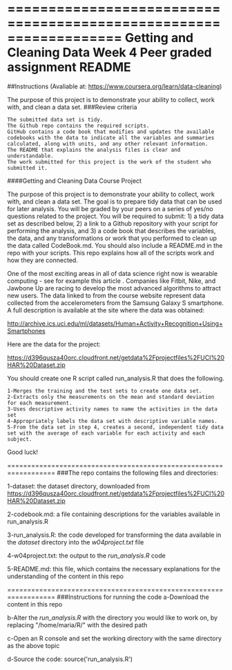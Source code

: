 ==================================================================
Getting and Cleaning Data
Week 4
Peer graded assignment
README
==================================================================
##Instructions 
(Avaliable at: https://www.coursera.org/learn/data-cleaning)

The purpose of this project is to demonstrate your ability to collect, work with, and clean a data set.
###Review criteria

    The submitted data set is tidy.
    The Github repo contains the required scripts.
    GitHub contains a code book that modifies and updates the available codebooks with the data to indicate all the variables and summaries calculated, along with units, and any other relevant information.
    The README that explains the analysis files is clear and understandable.
    The work submitted for this project is the work of the student who submitted it.

####Getting and Cleaning Data Course Project

The purpose of this project is to demonstrate your ability to collect, work with, and clean a data set. The goal is to prepare tidy data that can be used for later analysis. You will be graded by your peers on a series of yes/no questions related to the project. You will be required to submit: 1) a tidy data set as described below, 2) a link to a Github repository with your script for performing the analysis, and 3) a code book that describes the variables, the data, and any transformations or work that you performed to clean up the data called CodeBook.md. You should also include a README.md in the repo with your scripts. This repo explains how all of the scripts work and how they are connected.

One of the most exciting areas in all of data science right now is wearable computing - see for example this article . Companies like Fitbit, Nike, and Jawbone Up are racing to develop the most advanced algorithms to attract new users. The data linked to from the course website represent data collected from the accelerometers from the Samsung Galaxy S smartphone. A full description is available at the site where the data was obtained:

http://archive.ics.uci.edu/ml/datasets/Human+Activity+Recognition+Using+Smartphones

Here are the data for the project:

https://d396qusza40orc.cloudfront.net/getdata%2Fprojectfiles%2FUCI%20HAR%20Dataset.zip

You should create one R script called run_analysis.R that does the following.

    1-Merges the training and the test sets to create one data set.
    2-Extracts only the measurements on the mean and standard deviation for each measurement.
    3-Uses descriptive activity names to name the activities in the data set
    4-Appropriately labels the data set with descriptive variable names.
    5-From the data set in step 4, creates a second, independent tidy data set with the average of each variable for each activity and each subject.

Good luck!

==================================================================
###The repo contains the following files and directories:

1-dataset: the dataset directory, downloaded from https://d396qusza40orc.cloudfront.net/getdata%2Fprojectfiles%2FUCI%20HAR%20Dataset.zip 

2-codebook.md: a file containing descriptions for the variables available in run_analysis.R 

3-run_analysis.R: the code developed for transforming the data available in the *dataset* directory into the *w04project.txt* file 

4-w04project.txt: the output to the *run_analysis.R* code 

5-README.md: this file, which contains the necessary explanations for the understanding of the content in this repo 

==================================================================
###Instructions for running the code
a-Download the content in this repo 

b-Alter the *run_analysis.R* with the directory you would like to work on, by replacing "/home/maria/R/" with the desired path 

c-Open an R console and set the working directory with the same directory as the above topic 

d-Source the code: source('run_analysis.R') 
